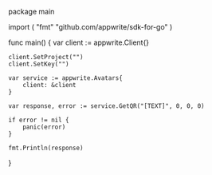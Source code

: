 package main

import (
    "fmt"
    "github.com/appwrite/sdk-for-go"
)

func main() {
    var client := appwrite.Client{}

    client.SetProject("")
    client.SetKey("")

    var service := appwrite.Avatars{
        client: &client
    }

    var response, error := service.GetQR("[TEXT]", 0, 0, 0)

    if error != nil {
        panic(error)
    }

    fmt.Println(response)
}